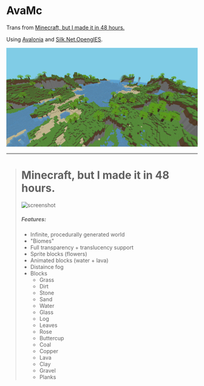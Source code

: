 # AvaMc

Trans from [Minecraft, but I made it in 48 hours.](https://github.com/jdah/minecraft-weekend)

Using [Avalonia](https://github.com/AvaloniaUI/Avalonia) and [Silk.Net.OpenglES](https://github.com/dotnet/Silk.NET/tree/main/src/OpenGL/Silk.NET.OpenGLES).

![screenshot](screenshots/1.png)

---



> # Minecraft, but I made it in 48 hours.
>
> ![screenshot](screenshots/1_raw.png)
>
> ##### Features:
> - Infinite, procedurally generated world
> - "Biomes"
> - Full transparency + translucency support
> - Sprite blocks (flowers)
> - Animated blocks (water + lava)
> - Distaince fog
> - Blocks
>   - Grass
>   - Dirt
>   - Stone
>   - Sand
>   - Water
>   - Glass
>   - Log
>   - Leaves
>   - Rose
>   - Buttercup
>   - Coal
>   - Copper
>   - Lava
>   - Clay
>   - Gravel
>   - Planks
